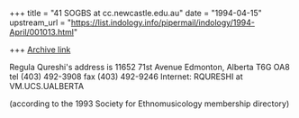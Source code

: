 +++
title = "41 SOGBS at cc.newcastle.edu.au"
date = "1994-04-15"
upstream_url = "https://list.indology.info/pipermail/indology/1994-April/001013.html"

+++
[Archive link](https://list.indology.info/pipermail/indology/1994-April/001013.html)

Regula Qureshi's address is
11652 71st Avenue
Edmonton, Alberta T6G OA8
tel (403) 492-3908
fax (403) 492-9246
Internet: RQURESHI at VM.UCS.UALBERTA

(according to the 1993 Society for Ethnomusicology
membership directory)





